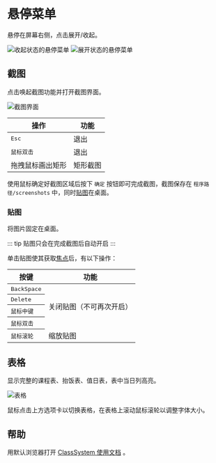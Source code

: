 # 悬停菜单

悬停在屏幕右侧，点击展开/收起。

<style>
    .img-div > p{
        display: inline;
    }
</style>
<div class="img-div">

![收起状态的悬停菜单](~public/img/popup-menu.png)

![展开状态的悬停菜单](~public/img/popup-menu-opened.png)

</div>

## 截图

点击唤起截图功能并打开截图界面。

![截图界面](~public/img/print-screen.png)

| 操作                | 功能     |
| ------------------- | -------- |
| <kbd>Esc</kbd>      | 退出     |
| <kbd>鼠标双击</kbd> | 退出     |
| 拖拽鼠标画出矩形    | 矩形截图 |

使用鼠标确定好截图区域后按下 `确定` 按钮即可完成截图，截图保存在 `程序路径/screenshots` 中，同时[贴图](#贴图)在桌面。

### 贴图

将图片固定在桌面。

::: tip
贴图只会在完成截图后自动开启
:::

单击贴图使其获取[焦点](//baike.baidu.com/item/焦点/10757381)后，有以下操作：

<style>
    .first-col {
        text-align: left;
    }
    .first-col > kbd {
        font-weight:normal;
    }
</style>

<table>
    <thead>
        <tr>
            <th>按键</th>
            <th>功能</th>
        </tr>
    </thead>
    <tbody>
        <tr>
            <th class="first-col"><kbd>BackSpace</kbd></th>
            <td rowspan=4> 关闭贴图（不可再次开启）</td>
        </tr>
        <tr>
            <th class="first-col"><kbd>Delete</kbd></th>
        </tr>
        <tr>
            <th class="first-col"><kbd>鼠标中键</kbd></th>
        </tr>
        <tr>
            <th class="first-col"><kbd>鼠标双击</kbd></th>
        </tr>
        <tr>
            <th class="first-col"><kbd>鼠标滚轮</kbd></th>
            <td>缩放贴图</td>
        </tr>
    </tbody>
</table>

## 表格

显示完整的课程表、抬饭表、值日表，表中当日列高亮。

![表格](~public/img/table-window.png)

鼠标点击上方选项卡以切换表格，在表格上滚动鼠标滚轮以调整字体大小。

## 帮助

用默认浏览器打开 [ClassSystem 使用文档](/) 。
